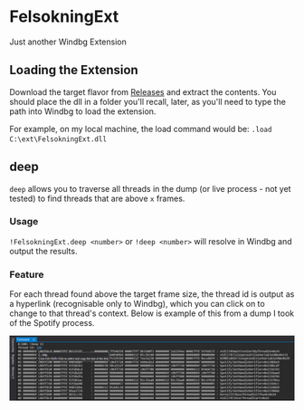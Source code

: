 # FelsokningExt
Just another Windbg Extension

## Loading the Extension
Download the target flavor from [Releases](https://github.com/felsokning/FelsokningExt/releases) and extract the contents. You should place the dll in a folder you'll recall, later, as you'll need to type the path into Windbg to load the extension.

For example, on my local machine, the load command would be: `.load C:\ext\FelsokningExt.dll`

## deep
`deep` allows you to traverse all threads in the dump (or live process - not yet tested) to find threads that are above `x` frames.

### Usage
`!FelsokningExt.deep <number>` or `!deep <number>` will resolve in Windbg and output the results.

### Feature
For each thread found above the target frame size, the thread id is output as a hyperlink (recognisable only to Windbg), which you can click on to change to that thread's context. Below is example of this from a dump I took of the Spotify process.

![Image showing thread hypelink](./images/thread_hyperlink.PNG)

